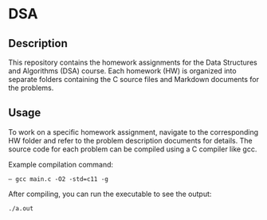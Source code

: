 # DSA

## Description
This repository contains the homework assignments for the Data Structures and Algorithms (DSA) course. Each homework (HW) is organized into separate folders containing the C source files and Markdown documents for the problems.

## Usage
To work on a specific homework assignment, navigate to the corresponding HW folder and refer to the problem description documents for details. The source code for each problem can be compiled using a C compiler like gcc.

Example compilation command:
```
– gcc main.c -O2 -std=c11 -g
```

After compiling, you can run the executable to see the output:
```
./a.out
```